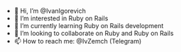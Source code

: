 - 👋 Hi, I’m @IvanIgorevich
- 👀 I’m interested in Ruby on Rails
- 🌱 I’m currently learning Ruby on Rails development
- 💞️ I’m looking to collaborate on Ruby and Ruby on Rails
- 📫 How to reach me: @IvZemch (Telegram)

<!---
IvanIgorevich/IvanIgorevich is a ✨ special ✨ repository because its `README.md` (this file) appears on your GitHub profile.
You can click the Preview link to take a look at your changes.
--->
